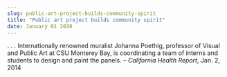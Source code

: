 ```yaml
---
slug: public-art-project-builds-community-spirit
title: "Public art project builds community spirit"
date: January 01 2020
---
```


<p>. . . Internationally renowned muralist Johanna Poethig, professor of Visual and Public Art at CSU Monterey Bay, is coordinating a team of interns and students to design and paint the panels. – <em>California Health Report</em>, Jan. 2, 2014
</p>
